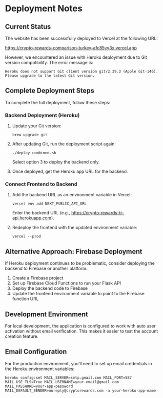 # Deployment Notes

## Current Status

The website has been successfully deployed to Vercel at the following URL:

https://crypto-rewards-comparison-turkey-afc85yy3x.vercel.app

However, we encountered an issue with Heroku deployment due to Git version compatibility. The error message is:

```
Heroku does not support Git client version git/2.39.3 (Apple Git-146).
Please upgrade to the latest Git version.
```

## Complete Deployment Steps

To complete the full deployment, follow these steps:

### Backend Deployment (Heroku)

1. Update your Git version:
   ```
   brew upgrade git
   ```

2. After updating Git, run the deployment script again:
   ```
   ./deploy-combined.sh
   ```
   
   Select option 3 to deploy the backend only.

3. Once deployed, get the Heroku app URL for the backend.

### Connect Frontend to Backend

1. Add the backend URL as an environment variable in Vercel:
   ```
   vercel env add NEXT_PUBLIC_API_URL
   ```
   
   Enter the backend URL (e.g., https://crypto-rewards-tr-api.herokuapp.com).

2. Redeploy the frontend with the updated environment variable:
   ```
   vercel --prod
   ```

## Alternative Approach: Firebase Deployment

If Heroku deployment continues to be problematic, consider deploying the backend to Firebase or another platform:

1. Create a Firebase project
2. Set up Firebase Cloud Functions to run your Flask API
3. Deploy the backend code to Firebase
4. Update the frontend environment variable to point to the Firebase function URL

## Development Environment

For local development, the application is configured to work with auto user activation without email verification. This makes it easier to test the account creation feature.

## Email Configuration

For the production environment, you'll need to set up email credentials in the Heroku environment variables:

```
heroku config:set MAIL_SERVER=smtp.gmail.com MAIL_PORT=587 MAIL_USE_TLS=True MAIL_USERNAME=your-email@gmail.com MAIL_PASSWORD=your-app-password MAIL_DEFAULT_SENDER=noreply@cryptorewards.com -a your-heroku-app-name
``` 